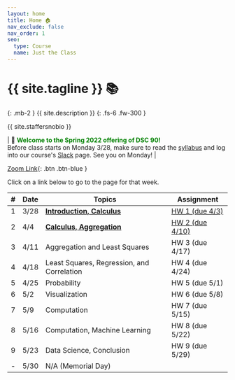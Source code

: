 ```yaml
---
layout: home
title: Home 🏠
nav_exclude: false
nav_order: 1
seo:
  type: Course
  name: Just the Class
---
```


# {{ site.tagline }} 📚
{: .mb-2 }
{{ site.description }}
{: .fs-6 .fw-300 }

{{ site.staffersnobio }}

| 👋 <span style='color:green'><b>Welcome to the Spring 2022 offering of DSC 90!</b></span> <br>Before class starts on Monday 3/28, make sure to read the [syllabus](syllabus) and log into our course's [Slack](https://join.slack.com/t/dsc90spring2022/shared_invite/zt-1687mwnrk-PStbFjF23XjAaK1ZQXoJOw) page. See you on Monday! |

[Zoom Link](https://ucsd.zoom.us/my/rampure){: .btn .btn-blue }

Click on a link below to go to the page for that week. 

| # | Date | Topics | Assignment |
| --- | --- | --- | --- |
| 1 | 3/28 | **[Introduction, Calculus](resources/weeks/week01)**  | [HW 1 (due 4/3)](http://datahub.ucsd.edu/user-redirect/git-sync?repo=https://github.com/dsc-courses/dsc90-2022-sp&subPath=homework/hw01/hw01-student.ipynb) |
| 2 | 4/4 | **[Calculus, Aggregation](resources/weeks/week02)** | [HW 2 (due 4/10)](http://datahub.ucsd.edu/user-redirect/git-sync?repo=https://github.com/dsc-courses/dsc90-2022-sp&subPath=homework/hw02/hw02-student.ipynb) |
| 3 | 4/11 | Aggregation and Least Squares | HW 3 (due 4/17) |
| 4 | 4/18 | Least Squares, Regression, and Correlation | HW 4 (due 4/24) |
| 5 | 4/25 | Probability | HW 5 (due 5/1) |
| 6 | 5/2 | Visualization | HW 6 (due 5/8) |
| 7 | 5/9 | Computation | HW 7 (due 5/15) |
| 8 | 5/16 | Computation, Machine Learning | HW 8 (due 5/22) |
| 9 | 5/23 | Data Science, Conclusion | HW 9 (due 5/29) |
| - | 5/30 | N/A (Memorial Day) | |
